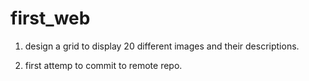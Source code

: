 # first_web

1. design a grid to display 20 different images and their descriptions.

2. first attemp to commit to remote repo.